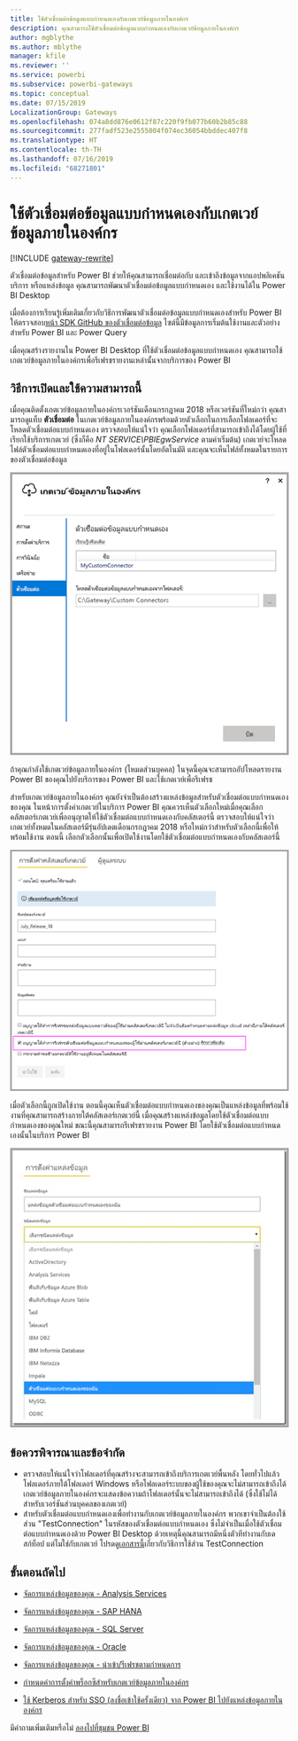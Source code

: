 ```yaml
---
title: ใช้ตัวเชื่อมต่อข้อมูลแบบกำหนดเองกับเกตเวย์ข้อมูลภายในองค์กร
description: คุณสามารถใช้ตัวเชื่อมต่อข้อมูลแบบกำหนดเองกับเกตเวย์ข้อมูลภายในองค์กร
author: mgblythe
ms.author: mblythe
manager: kfile
ms.reviewer: ''
ms.service: powerbi
ms.subservice: powerbi-gateways
ms.topic: conceptual
ms.date: 07/15/2019
LocalizationGroup: Gateways
ms.openlocfilehash: 074a8dd876e0612f87c220f9fb077b60b2b85c88
ms.sourcegitcommit: 277fadf523e2555004f074ec36054bbddec407f8
ms.translationtype: HT
ms.contentlocale: th-TH
ms.lasthandoff: 07/16/2019
ms.locfileid: "68271801"
---
```

# <a name="use-custom-data-connectors-with-the-on-premises-data-gateway"></a>ใช้ตัวเชื่อมต่อข้อมูลแบบกำหนดเองกับเกตเวย์ข้อมูลภายในองค์กร

[!INCLUDE [gateway-rewrite](includes/gateway-rewrite.md)]

ตัวเชื่อมต่อข้อมูลสำหรับ Power BI ช่วยให้คุณสามารถเชื่อมต่อกับ และเข้าถึงข้อมูลจากแอปพลิเคชัน บริการ หรือแหล่งข้อมูล คุณสามารถพัฒนาตัวเชื่อมต่อข้อมูลแบบกำหนดเอง และใช้งานได้ใน Power BI Desktop

เมื่อต้องการเรียนรู้เพิ่มเติมเกี่ยวกับวิธีการพัฒนาตัวเชื่อมต่อข้อมูลแบบกำหนดเองสำหรับ Power BI ให้ตรวจสอบ[หน้า SDK GitHub ของตัวเชื่อมต่อข้อมูล](http://aka.ms/dataconnectors) ไซต์นี้มีข้อมูลการเริ่มต้นใช้งานและตัวอย่างสำหรับ Power BI และ Power Query

เมื่อคุณสร้างรายงานใน Power BI Desktop ที่ใช้ตัวเชื่อมต่อข้อมูลแบบกำหนดเอง คุณสามารถใช้เกตเวย์ข้อมูลภายในองค์กรเพื่อรีเฟรชรายงานเหล่านั้นจากบริการของ Power BI

## <a name="how-to-enable-and-use-this-capability"></a>วิธีการเปิดและใช้ความสามารถนี้

เมื่อคุณติดตั้งเกตเวย์ข้อมูลภายในองค์กรเวอร์ชันเดือนกรกฎาคม 2018 หรือเวอร์ชันที่ใหม่กว่า คุณสามารถดูแท็บ **ตัวเชื่อมต่อ** ในเกตเวย์ข้อมูลภายในองค์กรพร้อมด้วยตัวเลือกในการเลือกโฟลเดอร์ที่จะโหลดตัวเชื่อมต่อแบบกำหนดเอง ตรวจสอบให้แน่ใจว่า คุณเลือกโฟลเดอร์ที่สามารถเข้าถึงได้โดยผู้ใช้ที่เรียกใช้บริการเกตเวย์ (ซึ่งก็คือ *NT SERVICE\PBIEgwService* ตามค่าเริ่มต้น) เกตเวย์จะโหลดไฟล์ตัวเชื่อมต่อแบบกำหนดเองที่อยู่ในโฟลเดอร์นั้นโดยอัตโนมัติ และคุณจะเห็นไฟล์ทั้งหมดในรายการของตัวเชื่อมต่อข้อมูล

![ตัวเชื่อมต่อแบบกำหนดเอง 1](media/service-gateway-custom-connectors/gateway-onprem-customconnector1.png)

ถ้าคุณกำลังใช้เกตเวย์ข้อมูลภายในองค์กร (โหมดส่วนบุคคล) ในจุดนี้คุณจะสามารถอัปโหลดรายงาน Power BI ของคุณไปยังบริการของ Power BI และใช้เกตเวย์เพื่อรีเฟรช

สำหรับเกตเวย์ข้อมูลภายในองค์กร คุณยังจำเป็นต้องสร้างแหล่งข้อมูลสำหรับตัวเชื่อมต่อแบบกำหนดเองของคุณ ในหน้าการตั้งค่าเกตเวย์ในบริการ Power BI คุณควรเห็นตัวเลือกใหม่เมื่อคุณเลือกคลัสเตอร์เกตเวย์เพื่ออนุญาตให้ใช้ตัวเชื่อมต่อแบบกำหนดเองกับคลัสเตอร์นี้ ตรวจสอบให้แน่ใจว่าเกตเวย์ทั้งหมดในคลัสเตอร์มีรุ่นอัปเดตเดือนกรกฎาคม 2018 หรือใหม่กว่าสำหรับตัวเลือกนี้เพื่อให้พร้อมใช้งาน ตอนนี้ เลือกตัวเลือกนั้นเพื่อเปิดใช้งานโดยใช้ตัวเชื่อมต่อแบบกำหนดเองกับคลัสเตอร์นี้

![ตัวเชื่อมต่อแบบกำหนดเอง 2](media/service-gateway-custom-connectors/gateway-onprem-customconnector2.png)

เมื่อตัวเลือกนี้ถูกเปิดใช้งาน ตอนนี้คุณเห็นตัวเชื่อมต่อแบบกำหนดเองของคุณเป็นแหล่งข้อมูลที่พร้อมใช้งานที่คุณสามารถสร้างภายใต้คลัสเตอร์เกตเวย์นี้ เมื่อคุณสร้างแหล่งข้อมูลโดยใช้ตัวเชื่อมต่อแบบกำหนดเองของคุณใหม่ ขณะนี้คุณสามารถรีเฟรชรายงาน Power BI โดยใช้ตัวเชื่อมต่อแบบกำหนดเองนั้นในบริการ Power BI

![ตัวเชื่อมต่อแบบกำหนดเอง 3](media/service-gateway-custom-connectors/gateway-onprem-customconnector3.png)

## <a name="considerations-and-limitations"></a>ข้อควรพิจารณาและข้อจำกัด

* ตรวจสอบให้แน่ใจว่าโฟลเดอร์ที่คุณสร้างจะสามารถเข้าถึงบริการเกตเวย์พื้นหลัง โดยทั่วไปแล้ว โฟลเดอร์ภายใต้โฟลเดอร์ Windows หรือโฟลเดอร์ระบบของผู้ใช้ของคุณจะไม่สามารถเข้าถึงได้ เกตเวย์ข้อมูลภายในองค์กรจะแสดงข้อความถ้าโฟลเดอร์นั้นจะไม่สามารถเข้าถึงได้ (ซึ่งใช้ไม่ได้สำหรับเวอร์ชันส่วนบุคคลของเกตเวย์)
* สำหรับตัวเชื่อมต่อแบบกำหนดเองเพื่อทำงานกับเกตเวย์ข้อมูลภายในองค์กร พวกเขาจำเป็นต้องใช้ส่วน "TestConnection" ในรหัสของตัวเชื่อมต่อแบบกำหนดเอง ซึ่งไม่จำเป็นเมื่อใช้ตัวเชื่อมต่อแบบกำหนดเองด้วย Power BI Desktop ด้วยเหตุนี้คุณสามารถมีหนึ่งตัวทีทำงานกับเดสก์ท็อป แต่ไมใช่กับเกตเวย์ โปรดดู[เอกสารนี้](https://github.com/Microsoft/DataConnectors/blob/master/docs/m-extensions.md#implementing-testconnection-for-gateway-support)เกี่ยวกับวิธีการใช้ส่วน TestConnection

## <a name="next-steps"></a>ขั้นตอนถัดไป

* [จัดการแหล่งข้อมูลของคุณ - Analysis Services](service-gateway-enterprise-manage-ssas.md)  
* [จัดการแหล่งข้อมูลของคุณ - SAP HANA](service-gateway-enterprise-manage-sap.md)  
* [จัดการแหล่งข้อมูลของคุณ - SQL Server](service-gateway-enterprise-manage-sql.md)  
* [จัดการแหล่งข้อมูลของคุณ - Oracle](service-gateway-onprem-manage-oracle.md)  
* [จัดการแหล่งข้อมูลของคุณ - นำเข้า/รีเฟรชตามกำหนดการ](service-gateway-enterprise-manage-scheduled-refresh.md)  

* [กำหนดค่าการตั้งค่าพร็อกซีสำหรับเกตเวย์ข้อมูลภายในองค์กร](/data-integration/gateway/service-gateway-proxy)  
* [ใช้ Kerberos สำหรับ SSO (ลงชื่อเข้าใช้ครั้งเดียว) จาก Power BI ไปยังแหล่งข้อมูลภายในองค์กร](service-gateway-sso-kerberos.md)  

มีคำถามเพิ่มเติมหรือไม่ [ลองไปที่ชุมชน Power BI](http://community.powerbi.com/)
